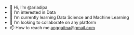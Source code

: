 - 👋 Hi, I’m @ariadipa
- 👀 I’m interested in Data
- 🌱 I’m currently learning Data Science and Machine Learning
- 💞️ I’m looking to collaborate on any platform
- 📫 How to reach me anggaitna@gmail.com

<!---
ariadipa/ariadipa is a ✨ special ✨ repository because its `README.md` (this file) appears on your GitHub profile.
You can click the Preview link to take a look at your changes.
--->
